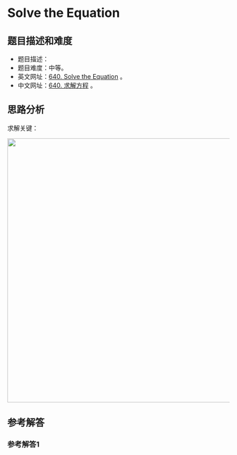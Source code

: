 # Solve the Equation

## 题目描述和难度
+ 题目描述：
+ 题目难度：中等。
+ 英文网址：[640. Solve the Equation](https://leetcode.com/problems/solve-the-equation/description/)  。
+ 中文网址：[640. 求解方程](https://leetcode-cn.com/problems/solve-the-equation/description/)  。
## 思路分析
求解关键：

<img src="https://liweiwei1419.github.io/images/leetcode-solution/" width="600">

## 参考解答
### 参考解答1

```java

```